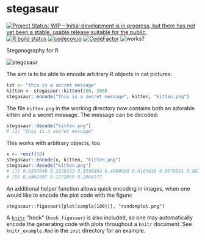 # stegasaur

<!-- badges: start -->
[![Project Status: WIP – Initial development is in progress, but there has not yet been a stable, usable release suitable for the public.](https://www.repostatus.org/badges/latest/wip.svg)](https://www.repostatus.org/#wip)
[![R build status](https://github.com/richfitz/stegasaur/workflows/R-CMD-check/badge.svg)](https://github.com/richfitz/stegasaur/actions)
[![codecov.io](https://codecov.io/github/richfitz/rstegasaur/coverage.svg?branch=master)](https://codecov.io/github/richfitz/rstegasaur?branch=master)
[![CodeFactor](https://www.codefactor.io/repository/github/richfitz/stegasaur/badge)](https://www.codefactor.io/repository/github/richfitz/stegasaur)
![works?](https://img.shields.io/badge/works-on%20my%20machine-pink)
<!-- badges: end -->

Steganography for R

![stegosaur](https://github.com/richfitz/stegasaur/raw/master/inst/stegosaurus.png)

The aim is to be able to encode arbitrary R objects in cat pictures:

```r
txt <- "this is a secret message"
kitten <- stegasaur::kitten(200, 300)
stegasaur::encode("this is a secret message", kitten, "kitten.png")
```

The file `kitten.png` in the working directory now contains both an adorable kitten and a secret message.  The message can be decoded:

```r
stegasaur::decode("kitten.png")
# [1] "this is a secret message"
```

This works with arbitrary objects, too

```r
x <- runif(10)
stegasaur::encode(x, kitten, "kitten.png")
stegasaur::decode("kitten.png")
# [1] 0.8257649 0.2250323 0.1598864 0.4999668 0.6165416 0.6676501 0.8632083
# [8] 0.6462997 0.1772859 0.2864177
```

An additional helper function allows quick encoding in images, when one would like to encode the plot code with the figure:

```{r}
stegasaur::figasaur({plot(sample(100))}, "randomplot.png")
```

A [`knitr`](https://yihui.name/knitr/) "hook" (`hook_figasaur`) is also included, so one may automatically encode the generating code with plots throughout a `knitr` document. See `knitr_example.Rmd` in the `inst` directory for an example.
